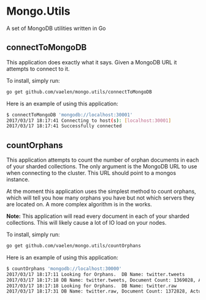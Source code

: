 # Mongo.Utils
A set of MongoDB utilities written in Go

## connectToMongoDB

This application does exactly what it says.  Given a MongoDB URL it attempts to connect to it.

To install, simply run:
``` sh
go get github.com/vaelen/mongo.utils/connectToMongoDB
```

Here is an example of using this application:
```sh
$ connectToMongoDB 'mongodb://localhost:30001'
2017/03/17 18:17:41 Connecting to host(s): [localhost:30001]
2017/03/17 18:17:41 Successfully connected
```

## countOrphans

This application attempts to count the number of orphan documents in each of your sharded collections.  The only argument is the MongoDB URL to use when connecting to the cluster.  This URL should point to a mongos instance.

At the moment this application uses the simplest method to count orphans, which will tell you how many orphans you have but not which servers they are located on.  A more complex algorithm is in the works.

**Note:** This application will read every document in each of your sharded collections.  This will likely cause a lot of IO load on your nodes.

To install, simply run:
``` sh
go get github.com/vaelen/mongo.utils/countOrphans
```

Here is an example of using this application:
``` sh
$ countOrphans 'mongodb://localhost:30000'
2017/03/17 18:17:11 Looking for Orphans.  DB Name: twitter.tweets
2017/03/17 18:17:18 DB Name: twitter.tweets, Document Count: 1369028, Actual Documents: 1369027, Orphans: 1
2017/03/17 18:17:18 Looking for Orphans.  DB Name: twitter.raw
2017/03/17 18:17:31 DB Name: twitter.raw, Document Count: 1372828, Actual Documents: 1369027, Orphans: 3801
```
